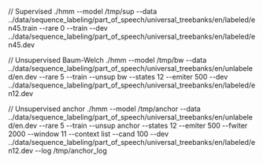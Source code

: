 // Supervised
./hmm --model /tmp/sup --data ../data/sequence_labeling/part_of_speech/universal_treebanks/en/labeled/en45.train --rare 0 --train --dev ../data/sequence_labeling/part_of_speech/universal_treebanks/en/labeled/en45.dev

// Unsupervised Baum-Welch
./hmm --model /tmp/bw --data ../data/sequence_labeling/part_of_speech/universal_treebanks/en/unlabeled/en.dev --rare 5 --train --unsup bw --states 12 --emiter 500  --dev ../data/sequence_labeling/part_of_speech/universal_treebanks/en/labeled/en12.dev

// Unsupervised anchor
./hmm --model /tmp/anchor --data ../data/sequence_labeling/part_of_speech/universal_treebanks/en/unlabeled/en.dev --rare 5 --train --unsup anchor --states 12 --emiter 500 --fwiter 2000 --window 11 --context list --cand 100 --dev ../data/sequence_labeling/part_of_speech/universal_treebanks/en/labeled/en12.dev --log /tmp/anchor_log
